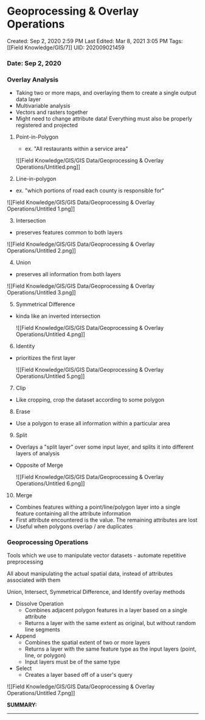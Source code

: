 # Geoprocessing & Overlay Operations

Created: Sep 2, 2020 2:59 PM
Last Edited: Mar 8, 2021 3:05 PM
Tags: [[Field Knowledge/GIS/7]]
UID: 202009021459

### Date: Sep 2, 2020

### Overlay Analysis

- Taking two or more maps, and overlaying them to create a single output data layer
- Multivariable analysis
- Vectors and rasters together
- Might need to change attribute data! Everything must also be properly registered and projected
1. Point-in-Polygon
    - ex. "All restaurants within a service area"

    ![[Field Knowledge/GIS/GIS Data/Geoprocessing & Overlay Operations/Untitled.png]]

2. Line-in-polygon

- ex. "which portions of road each county is responsible for"

![[Field Knowledge/GIS/GIS Data/Geoprocessing & Overlay Operations/Untitled 1.png]]

3. Intersection

- preserves features common to both layers

![[Field Knowledge/GIS/GIS Data/Geoprocessing & Overlay Operations/Untitled 2.png]]

4. Union

- preserves all information from both layers

![[Field Knowledge/GIS/GIS Data/Geoprocessing & Overlay Operations/Untitled 3.png]]

5. Symmetrical Difference

- kinda like an inverted intersection

    ![[Field Knowledge/GIS/GIS Data/Geoprocessing & Overlay Operations/Untitled 4.png]]

6. Identity

- prioritizes the first layer

    ![[Field Knowledge/GIS/GIS Data/Geoprocessing & Overlay Operations/Untitled 5.png]]

7. Clip

- Like cropping, crop the dataset according to some polygon

8. Erase

- Use a polygon to erase all information within a particular area

9. Split

- Overlays a "split layer" over some input layer, and splits it into different layers of analysis
- Opposite of Merge

    ![[Field Knowledge/GIS/GIS Data/Geoprocessing & Overlay Operations/Untitled 6.png]]

10. Merge

- Combines features withing a point/line/polygon layer into a single feature containing all the attribute information
- First attribute encountered is the value. The remaining attributes are lost
- Useful when polygons overlap / are duplicates

### Geoprocessing Operations

Tools which we use to manipulate vector datasets - automate repetitive preprocessing

All about manipulating the actual spatial data, instead of attributes associated with them

Union, Intersect, Symmetrical Difference, and Identify overlay methods

- Dissolve Operation
    - Combines adjacent polygon features in a layer based on a single attribute
    - Returns a layer with the same extent as original, but without random line segments
- Append
    - Combines the spatial extent of two or more layers
    - Returns a layer with the same feature type as the input layers (point, line, or polygon)
    - Input layers must be of the same type
- Select
    - Creates a layer based off of a user's query

![[Field Knowledge/GIS/GIS Data/Geoprocessing & Overlay Operations/Untitled 7.png]]

**SUMMARY:**

---
